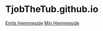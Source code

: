 # TjobTheTub.github.io

[Emils hjemmeside](https://wackhair.github.io)
[Min Hjemmeside](Website/index.html)

